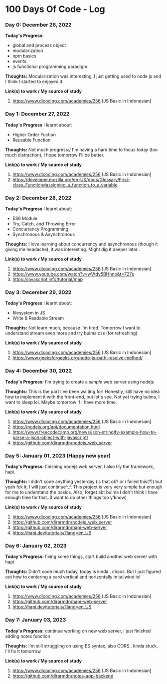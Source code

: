 # 100 Days Of Code - Log



<!-- **Today's Progress**: Fixed CSS, worked on canvas functionality for the app.

**Thoughts:** I really struggled with CSS, but, overall, I feel like I am slowly getting better at it. Canvas is still new for me, but I managed to figure out some basic functionality.

**Link to work:** [Calculator App](http://www.example.com) -->

<!-- ### Day 0: February 30, 2016 (Example 2)
##### (delete me or comment me out)

**Today's Progress**: Fixed CSS, worked on canvas functionality for the app.

**Thoughts**: I really struggled with CSS, but, overall, I feel like I am slowly getting better at it. Canvas is still new for me, but I managed to figure out some basic functionality.

**Link(s) to work**: [Calculator App](http://www.example.com) -->

<!-- **Today's Progress**: I've gone through many exercises on FreeCodeCamp.

**Thoughts** I've recently started coding, and it's a great feeling when I finally solve an algorithm challenge after a lot of attempts and hours spent.

**Link(s) to work**
1. [Find the Longest Word in a String](https://www.freecodecamp.com/challenges/find-the-longest-word-in-a-string)
2. [Title Case a Sentence](https://www.freecodecamp.com/challenges/title-case-a-sentence) -->


### Day 0: December 26, 2022

**Today's Progress**: 
- global and process object
- modularization
- npm basics
- events
- js functional programming paradigm

**Thoughts:** Modularization was interesting. I just getting used to node js and I think I started to enjoyed it

**Link(s) to work / My source of study**
1. https://www.dicoding.com/academies/256 [JS Basic in Indonesian]

### Day 1: December 27, 2022

**Today's Progress**
I learnt about:
- Higher Order Fuction
- Reusable Function

**Thoughts:** Not much progress:/ I'm having a hard time to focus today (too much distraction), I hope tomorrow I'll be better..

**Link(s) to work / My source of study**
1. https://www.dicoding.com/academies/256 [JS Basic in Indonesian]
2. https://developer.mozilla.org/en-US/docs/Glossary/First-class_Function#assigning_a_function_to_a_variable

### Day 2: December 28, 2022

**Today's Progress**
I learnt about:
- ES6 Module
- Try, Catch, and Throwing Error
- Concurrency Programming
- Synchronous & Asynchronous

**Thoughts:** I love learning about concurrency and asynchronous (though it giving me headache), it was interesting. Might dig it deeper later..

**Link(s) to work / My source of study**
1. https://www.dicoding.com/academies/256 [JS Basic in Indonesian]
2. https://www.youtube.com/watch?v=wVtdv5BHhno&t=727s
3. https://javascript.info/tutorial/map

### Day 3: December 29, 2022

**Today's Progress**
I learnt about:
- filesystem in JS
- Write & Readable Stream

**Thoughts:** Not learn much, because I'm tired. Tomorrow I want to understand stream even more and try bulma css (for refreshing)

**Link(s) to work / My source of study**
1. https://www.dicoding.com/academies/256 [JS Basic in Indonesian]
2. https://www.geeksforgeeks.org/node-js-path-resolve-method/

### Day 4: December 30, 2022

**Today's Progress:** I'm trying to create a *simple* web server using nodejs

**Thoughts:** This is the part I've been waiting for! Honestly, still have no idea how to implement it with the front-end, but let's see. Not yet trying bulma, I want to sleep lol. Maybe tomorrow if I have more time.

**Link(s) to work / My source of study**
1. https://www.dicoding.com/academies/256 [JS Basic in Indonesian]
2. https://nodejs.org/api/documentation.html
3. https://www.freecodecamp.org/news/json-stringify-example-how-to-parse-a-json-object-with-javascript/
4. https://github.com/dirarmdn/nodejs_web_server

### Day 5: January 01, 2023 (Happy new year)

**Today's Progress:** finishing nodejs web server. I also try the framework, hapi.

**Thoughts:** I didn't code anything yesterday (is that ok? or i failed this(?)) but yeah fck it, I will just continue^_^. This project is very very simple but enough for me to understand the basics. Also, forget abt bulma I don't think I have enough time for that..(I want to do other things too y'know)

**Link(s) to work / My source of study**
1. https://www.dicoding.com/academies/256 [JS Basic in Indonesian]
2. https://github.com/dirarmdn/nodejs_web_server
3. https://github.com/dirarmdn/hapi-web-server
4. https://hapi.dev/tutorials/?lang=en_US

### Day 6: January 02, 2023

**Today's Progress:** fixing some things, start build another web server with hapi

**Thoughts:** Didn't code much today, today is kinda.. chaos. But I just figured out how to centering a card vertical and horizontally in tailwind lol

**Link(s) to work / My source of study**
1. https://www.dicoding.com/academies/256 [JS Basic in Indonesian]
2. https://github.com/dirarmdn/hapi-web-server
3. https://hapi.dev/tutorials/?lang=en_US

### Day 7: January 03, 2023

**Today's Progress:** continue working on new web server, i just finished adding notes function

**Thoughts:** I'm still struggling on using ES syntax, also CORS.. kinda stuck, I'll fix it tomorrow

**Link(s) to work / My source of study**
1. https://www.dicoding.com/academies/256 [JS Basic in Indonesian]
2. https://github.com/dirarmdn/notes-app-backend
